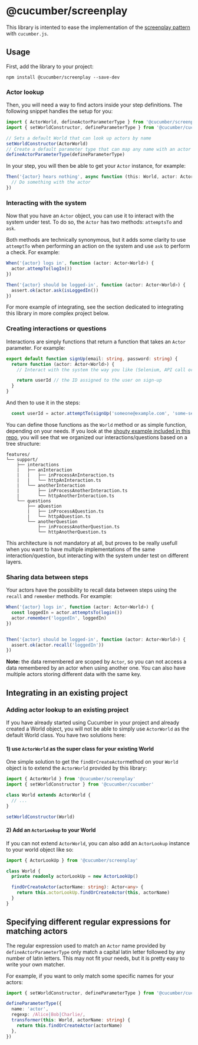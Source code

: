 # @cucumber/screenplay

This library is intented to ease the implementation of the [screenplay pattern](https://cucumber.io/blog/bdd/understanding-screenplay-(part-1)/) with `cucumber.js`.

## Usage

First, add the library to your project:

    npm install @cucumber/screenplay --save-dev

### Actor lookup

Then, you will need a way to find actors inside your step definitions. The following snippet handles the setup for you:

```typescript
import { ActorWorld, defineActorParameterType } from '@cucumber/screenplay'
import { setWorldConstructor, defineParameterType } from '@cucumber/cucumber'

// Sets a default World that can look up actors by name
setWorldConstructor(ActorWorld)
// Create a default parameter type that can map any name with an actor
defineActorParameterType(defineParameterType)
```

In your step, you will then be able to get your `Actor` instance, for example:

```typescript
Then('{actor} hears nothing', async function (this: World, actor: Actor<World>) {
  // Do something with the actor
})
```

### Interacting with the system

Now that you have an `Actor` object, you can use it to interact with the system under test. To do so, the `Actor` has two methods: `attemptsTo` and `ask`.

Both methods are technically synonymous, but it adds some clarity to use `attemptTo` when performing an action on the system and use `ask` to perform a check. For example:

```typescript
When('{actor} logs in', function (actor: Actor<World>) {
  actor.attempTo(logIn())
})

Then('{actor} should be logged-in', function (actor: Actor<World>) {
  assert.ok(actor.ask(isLoggedIn())
})
```

For more example of integrating, see the section dedicated to integrating this library in more complex project below.

### Creating interactions or questions

Interactions are simply functions that return a function that takes an `Actor` parameter. For example:

```typescript
export default function signUp(email: string, password: string) {
  return function (actor: Actor<World>) {
    // Interact with the system the way you like (Selenium, API call or whatever)

    return userId // the ID assigned to the user on sign-up
  }
}
```

And then to use it in the steps:

```typescript
  const userId = actor.attemptTo(signUp('someone@example.com', 'some-secret-password'))
```

You can define those functions as the `World` method or as simple function, depending on your needs.
If you look at the [shouty example included in this repo](./samples/shouty), you will see that we organized our interactions/questions based on a tree structure:

```
features/
└── support/
    ├── interactions
    |   ├── anInteraction
    |   |   ├── inProcessAnInteraction.ts
    |   |   └── httpAnInteraction.ts
    |   └── anotherInteraction
    |       ├── inProcessAnotherInteraction.ts
    |       └── httpAnotherInteraction.ts
    └── questions
        ├── aQuestion
        |   ├── inProcessAQuestion.ts
        |   └── httpAQuestion.ts
        └── anotherQuestion
            ├── inProcessAnotherQuestion.ts
            └── httpAnotherQuestion.ts
```

This architecture is not mandatory at all, but proves to be really usefull when you want to have multiple implementations of the same interaction/question, but interacting
with the system under test on different layers.

### Sharing data between steps

Your actors have the possibility to recall data between steps using the `recall` and `remember` methods. For example:

```typescript
When('{actor} logs in', function (actor: Actor<World>) {
  const loggedIn = actor.attemptsTo(login())
  actor.remember('loggedIn', loggedIn)
})


Then('{actor} should be logged-in', function (actor: Actor<World>) {
  assert.ok(actor.recall('loggedIn'))
})
```

**Note:** the data remembered are scoped by `Actor`, so you can not access a data remembered by an actor when using another one. You can also have multiple
actors storing different data with the same key.


## Integrating in an existing project

### Adding actor lookup to an existing project

If you have already started using Cucumber in your project and already created a World object, you will not be able to simply use `ActorWorld` as
the default World class.
You have two solutions here:

#### 1) use `ActorWorld` as the super class for your existing World

One simple solution to get the `findOrCreateActor`method on your `World` object is to extend the `ActorWorld` provided by this library:

```typescript
import { ActorWorld } from '@cucumber/screenplay'
import { setWorldConstructor } from '@cucumber/cucumber'

class World extends ActorWorld {
  // ...
}

setWorldConstructor(World)
```

#### 2) Add an `ActorLookup` to your World

If you can not extend `ActorWorld`, you can also add an `ActorLookup` instance to your world object like so:

```typescript
import { ActorLookUp } from '@cucumber/screenplay'

class World {
  private readonly actorLookUp = new ActorLookUp()

  findOrCreateActor(actorName: string): Actor<any> {
    return this.actorLookUp.findOrCreateActor(this, actorName)
  }
}
```

## Specifying different regular expressions for matching actors

The regular expression used to match an `Actor` name provided by `defineActorParameterType` only match a capital latin letter followed
by any number of latin letters. This may not fit your needs, but it is pretty easy to write your own matcher.

For example, if you want to only match some specific names for your actors:

```typescript
import { setWorldConstructor, defineParameterType } from '@cucumber/cucumber'

defineParameterType({
  name: 'actor',
  regexp: /Alice|Bob|Charlie/,
  transformer(this: World, actorName: string) {
    return this.findOrCreateActor(actorName)
  },
})
```
